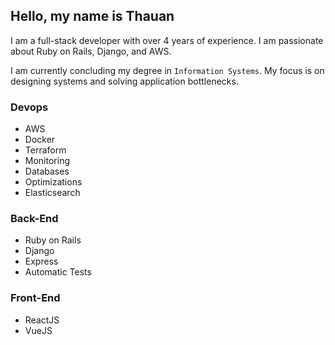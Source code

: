 ## Hello, my name is Thauan

I am a full-stack developer with over 4 years of experience. I am passionate about Ruby on Rails, Django, and AWS.

I am currently concluding my degree in `Information Systems`. My focus is on designing systems and solving application bottlenecks.


### Devops
  - AWS
  - Docker
  - Terraform
  - Monitoring
  - Databases
  - Optimizations
  - Elasticsearch

### Back-End
  - Ruby on Rails
  - Django
  - Express
  - Automatic Tests

### Front-End
  - ReactJS
  - VueJS
